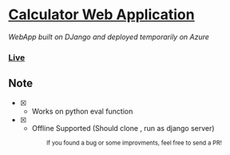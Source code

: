 # [Calculator Web Application](https://calculator-jai91.azurewebsites.net)

*WebApp built on DJango and deployed temporarily on Azure*

### [Live](https://calculator-jai91.azurewebsites.net)


## Note 

- [x] - Works on python eval function 

- [x] - Offline Supported (Should clone , run as django server)


<div align="center">
  <sub>If you found a bug or some improvments, feel free to send a PR!</sub>
</div>
